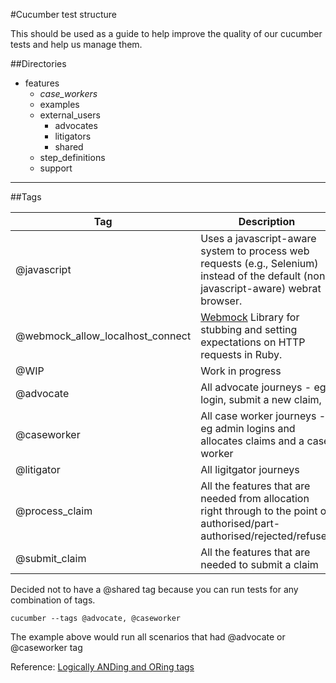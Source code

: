 #Cucumber test structure

This should be used as a guide to help improve the quality of our cucumber tests and help us manage them.

##Directories

- features
	- *case_workers*
	- examples
	- external_users
		+ advocates
		+ litigators
		+ shared
	- step_definitions
	- support
	
___
	
##Tags

| Tag                              | Description |
|----------------------------------|-------------|
| @javascript                      | Uses a javascript-aware system to process web requests (e.g., Selenium) instead of the default (non-javascript-aware) webrat browser. |
| @webmock_allow_localhost_connect | [Webmock](https://github.com/bblimke/webmock) Library for stubbing and setting expectations on HTTP requests in Ruby. |
| @WIP								| Work in progress
| @advocate                        | All advocate journeys - eg. login, submit a new claim,   |
| @caseworker                      | All case worker journeys - eg admin logins and allocates claims and a case worker |
| @litigator                       | All ligitgator journeys |
| @process_claim                   | All the features that are needed from allocation right through to the point of authorised/part-authorised/rejected/refused |
| @submit_claim                    | All the features that are needed to submit a claim|

Decided not to have a @shared tag because you can run tests for any combination of tags.

```
cucumber --tags @advocate, @caseworker
```
The example above would run all scenarios that had @advocate or @caseworker tag

Reference: [Logically ANDing and ORing tags](https://github.com/cucumber/cucumber/wiki/Tags#logically-anding-and-oring-tags)


